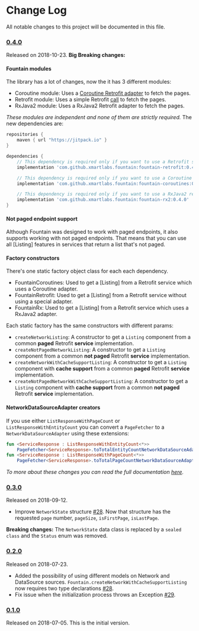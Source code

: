 # Change Log
All notable changes to this project will be documented in this file.

### [0.4.0](https://github.com/xmartlabs/fountain/releases/tag/0.3.0)
Released on 2018-10-23.
**Big Breaking changes:**
#### Fountain modules

The library has a lot of changes, now the it has 3 different modules:
- Coroutine module: Uses a [Coroutine Retrofit adapter](https://github.com/JakeWharton/retrofit2-kotlin-coroutines-adapter) to fetch the pages.
- Retrofit module: Uses a simple Retrofit [call](https://square.github.io/retrofit/2.x/retrofit/retrofit2/Call.html) to fetch the pages.
- RxJava2 module: Uses a RxJava2 Retrofit adapter to fetch the pages.

_These modules are independent and none of them are strictly required._
The new dependencies are:
```groovy
repositories {
    maven { url "https://jitpack.io" }
}

dependencies {
    // This dependency is required only if you want to use a Retrofit service without a special adapter. 
    implementation 'com.github.xmartlabs.fountain:fountain-retrofit:0.4.0'

    // This dependency is required only if you want to use a Coroutine retrofit adapter.
    implementation 'com.github.xmartlabs.fountain:fountain-coroutines:0.4.0'

    // This dependency is required only if you want to use a RxJava2 retrofit adapter.
    implementation 'com.github.xmartlabs.fountain:fountain-rx2:0.4.0'
}
```

#### Not paged endpoint support
Although Fountain was designed to work with paged endpoints, it also supports working with not paged endpoints.
That means that you can use all [Listing] features in services that return a list that's not paged.

#### Factory constructors
There's one static factory object class for each each dependency.
- FountainCoroutines: Used to get a [Listing] from a Retrofit service which uses a Coroutine adapter.
- FountainRetrofit: Used to get a [Listing] from a Retrofit service without using a special adapter.
- FountainRx: Used to get a [Listing] from a Retrofit service which uses a RxJava2 adapter.

Each static factory has the same constructors with different params:
- `createNetworkListing`: A constructor to get a `Listing` component from a common **paged** Retrofit **service** implementation.
- `createNotPagedNetworkListing`: A constructor to get a `Listing` component from a common **not paged** Retrofit **service** implementation.
- `createNetworkWithCacheSupportListing`: A constructor to get a `Listing` component with **cache support** from a common **paged** Retrofit **service** implementation.
- `createNotPagedNetworkWithCacheSupportListing`: A constructor to get a `Listing` component with **cache support** from a common **not paged** Retrofit **service** implementation.

#### NetworkDataSourceAdapter creators

If you use either `ListResponseWithPageCount` or `ListResponseWithEntityCount` you can convert a `PageFetcher` to a `NetworkDataSourceAdapter` using these extensions:
```kotlin
fun <ServiceResponse : ListResponseWithEntityCount<*>>
    PageFetcher<ServiceResponse>.toTotalEntityCountNetworkDataSourceAdapter(firstPage: Int)
fun <ServiceResponse : ListResponseWithPageCount<*>>
    PageFetcher<ServiceResponse>.toTotalPageCountNetworkDataSourceAdapter(firstPage: Int)
```

_To more about these changes you can read the full documentation [here](https://xmartlabs.gitbook.io/fountain/)._

### [0.3.0](https://github.com/xmartlabs/fountain/releases/tag/0.3.0)
Released on 2018-09-12.
- Improve `NetworkState` structure [#28](https://github.com/xmartlabs/fountain/pull/28).
Now that structure has the requested `page` number, `pageSize`, `isFirstPage`, `isLastPage`.

**Breaking changes:**
The `NetworkState` data class is replaced by a `sealed class` and the `Status` enum was removed.

### [0.2.0](https://github.com/xmartlabs/fountain/releases/tag/0.2.0)
Released on 2018-07-23. 
- Added the possibility of using different models on Network and DataSource sources.
`Fountain.createNetworkWithCacheSupportListing` now requires two type declarations [#28](https://github.com/xmartlabs/fountain/pull/28).
- Fix issue when the initialization process throws an Exception [#29](https://github.com/xmartlabs/fountain/pull/29).

### [0.1.0](https://github.com/xmartlabs/fountain/releases/tag/0.1.0)
Released on 2018-07-05. This is the initial version.
